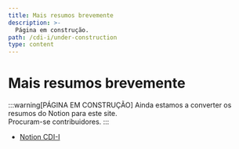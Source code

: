 ```yaml
---
title: Mais resumos brevemente
description: >-
  Página em construção.
path: /cdi-i/under-construction
type: content
---
```


# Mais resumos brevemente

:::warning[PÁGINA EM CONSTRUÇÃO]
Ainda estamos a converter os resumos do Notion para este site.  
Procuram-se contribuidores.
:::

- [Notion CDI-I](https://www.notion.so/diogocorreia/C-lculo-Diferencial-e-Integral-I-5e144dc9dafe4627b4bafd80ca68d5a4)
